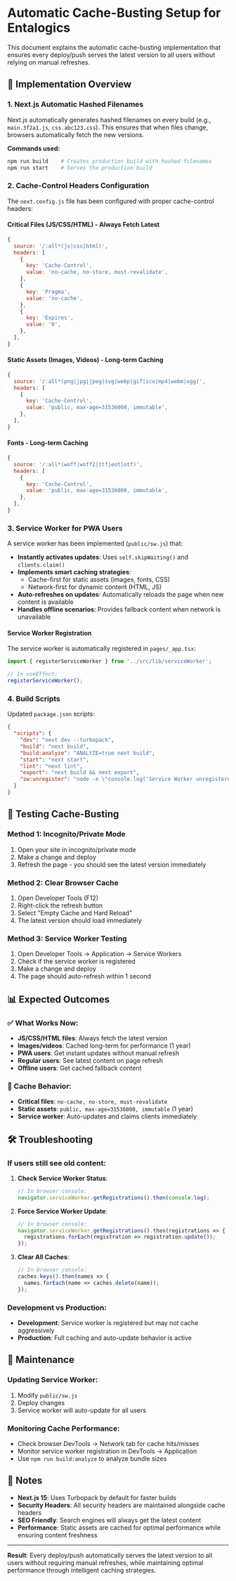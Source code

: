 # Automatic Cache-Busting Setup for Entalogics

This document explains the automatic cache-busting implementation that ensures every deploy/push serves the latest version to all users without relying on manual refreshes.

## 🚀 Implementation Overview

### 1. Next.js Automatic Hashed Filenames
Next.js automatically generates hashed filenames on every build (e.g., `main.3f2a1.js`, `css.abc123.css`). This ensures that when files change, browsers automatically fetch the new versions.

**Commands used:**
```bash
npm run build    # Creates production build with hashed filenames
npm run start    # Serves the production build
```

### 2. Cache-Control Headers Configuration

The `next.config.js` file has been configured with proper cache-control headers:

#### Critical Files (JS/CSS/HTML) - Always Fetch Latest
```javascript
{
  source: '/:all*(js|css|html)',
  headers: [
    {
      key: 'Cache-Control',
      value: 'no-cache, no-store, must-revalidate',
    },
    {
      key: 'Pragma',
      value: 'no-cache',
    },
    {
      key: 'Expires',
      value: '0',
    },
  ],
}
```

#### Static Assets (Images, Videos) - Long-term Caching
```javascript
{
  source: '/:all*(png|jpg|jpeg|svg|webp|gif|ico|mp4|webm|ogg)',
  headers: [
    {
      key: 'Cache-Control',
      value: 'public, max-age=31536000, immutable',
    },
  ],
}
```

#### Fonts - Long-term Caching
```javascript
{
  source: '/:all*(woff|woff2|ttf|eot|otf)',
  headers: [
    {
      key: 'Cache-Control',
      value: 'public, max-age=31536000, immutable',
    },
  ],
}
```

### 3. Service Worker for PWA Users

A service worker has been implemented (`public/sw.js`) that:

- **Instantly activates updates**: Uses `self.skipWaiting()` and `clients.claim()`
- **Implements smart caching strategies**:
  - Cache-first for static assets (images, fonts, CSS)
  - Network-first for dynamic content (HTML, JS)
- **Auto-refreshes on updates**: Automatically reloads the page when new content is available
- **Handles offline scenarios**: Provides fallback content when network is unavailable

#### Service Worker Registration
The service worker is automatically registered in `pages/_app.tsx`:

```typescript
import { registerServiceWorker } from '../src/lib/serviceWorker';

// In useEffect:
registerServiceWorker();
```

### 4. Build Scripts

Updated `package.json` scripts:

```json
{
  "scripts": {
    "dev": "next dev --turbopack",
    "build": "next build",
    "build:analyze": "ANALYZE=true next build",
    "start": "next start",
    "lint": "next lint",
    "export": "next build && next export",
    "sw:unregister": "node -e \"console.log('Service Worker unregistered')\""
  }
}
```

## 🧪 Testing Cache-Busting

### Method 1: Incognito/Private Mode
1. Open your site in incognito/private mode
2. Make a change and deploy
3. Refresh the page - you should see the latest version immediately

### Method 2: Clear Browser Cache
1. Open Developer Tools (F12)
2. Right-click the refresh button
3. Select "Empty Cache and Hard Reload"
4. The latest version should load immediately

### Method 3: Service Worker Testing
1. Open Developer Tools → Application → Service Workers
2. Check if the service worker is registered
3. Make a change and deploy
4. The page should auto-refresh within 1 second

## 📊 Expected Outcomes

### ✅ What Works Now:
- **JS/CSS/HTML files**: Always fetch the latest version
- **Images/videos**: Cached long-term for performance (1 year)
- **PWA users**: Get instant updates without manual refresh
- **Regular users**: See latest content on page refresh
- **Offline users**: Get cached fallback content

### 🔄 Cache Behavior:
- **Critical files**: `no-cache, no-store, must-revalidate`
- **Static assets**: `public, max-age=31536000, immutable` (1 year)
- **Service worker**: Auto-updates and claims clients immediately

## 🛠️ Troubleshooting

### If users still see old content:

1. **Check Service Worker Status**:
   ```javascript
   // In browser console:
   navigator.serviceWorker.getRegistrations().then(console.log);
   ```

2. **Force Service Worker Update**:
   ```javascript
   // In browser console:
   navigator.serviceWorker.getRegistrations().then(registrations => {
     registrations.forEach(registration => registration.update());
   });
   ```

3. **Clear All Caches**:
   ```javascript
   // In browser console:
   caches.keys().then(names => {
     names.forEach(name => caches.delete(name));
   });
   ```

### Development vs Production:
- **Development**: Service worker is registered but may not cache aggressively
- **Production**: Full caching and auto-update behavior is active

## 🔧 Maintenance

### Updating Service Worker:
1. Modify `public/sw.js`
2. Deploy changes
3. Service worker will auto-update for all users

### Monitoring Cache Performance:
- Check browser DevTools → Network tab for cache hits/misses
- Monitor service worker registration in DevTools → Application
- Use `npm run build:analyze` to analyze bundle sizes

## 📝 Notes

- **Next.js 15**: Uses Turbopack by default for faster builds
- **Security Headers**: All security headers are maintained alongside cache headers
- **SEO Friendly**: Search engines will always get the latest content
- **Performance**: Static assets are cached for optimal performance while ensuring content freshness

---

**Result**: Every deploy/push automatically serves the latest version to all users without requiring manual refreshes, while maintaining optimal performance through intelligent caching strategies.
